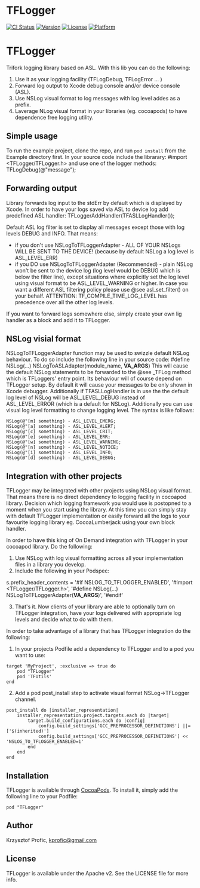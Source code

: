 # TFLogger

[![CI Status](http://img.shields.io/travis/krzysztof/TFLogger.svg?style=flat)](https://travis-ci.org/krzysztof/TFLogger)
[![Version](https://img.shields.io/cocoapods/v/TFLogger.svg?style=flat)](http://cocoadocs.org/docsets/TFLogger)
[![License](https://img.shields.io/cocoapods/l/TFLogger.svg?style=flat)](http://cocoadocs.org/docsets/TFLogger)
[![Platform](https://img.shields.io/cocoapods/p/TFLogger.svg?style=flat)](http://cocoadocs.org/docsets/TFLogger)

TFLogger
========

Trifork logging library based on ASL. With this lib you can do the following:
1) Use it as your logging facility (TFLogDebug, TFLogError ... )
2) Forward log output to Xcode debug console and/or device console (ASL).
3) Use NSLog visual format to log messages with log level addes as a prefix.
4) Laverage NLog visual format in your libraries (eg. cocoapods) to have dependence free logging utility.

## Simple usage

To run the example project, clone the repo, and run `pod install` from the Example directory first.
In your source code include the librarary:
#import <TFLogger/TFLogger.h>
and use one of the logger methods:
TFLogDebug(@"message");

## Forwarding output 
Library forwards log input to the stdErr by default which is displayed by Xcode. In order to have your logs saved via ASL to device log add predefined ASL handler:
TFLoggerAddHandler(TFASLLogHandler());

Default ASL log filter is set to display all messages except those with log levels DEBUG and INFO. That means:
 - if you don't use NSLogToTFLoggerAdapter - ALL OF YOUR NSLogs WILL BE SENT TO THE DEVICE! (because by default NSLog a log level is ASL_LEVEL_ERR)
 - if you DO use NSLogToTFLoggerAdapter (Recommended) - plain NSLog won't be sent to the device log (log level would be DEBUG which is below the filter line), 
except situations where explicitly set the log level using visual format to be ASL_LEVEL_WARNING or higher.
In case you want a different ASL filtering policy please use @see asl_set_filter() on your behalf.
ATTENTION: TF_COMPILE_TIME_LOG_LEVEL has precedence over all the other log levels.

If you want to forward logs somewhere else, simply create your own lig handler as a block and add it to TFLogger.

## NSLog visial format

NSLogToTFLoggerAdapter function may be used to swizzle default NSLog behaviour. To do so include the following line in your source code:
#define NSLog(...) NSLogToASLAdapter(module_name, __VA_ARGS__)
This will cause the default NSLog statements to be forwarded to the @see _TFLog method which is TFLoggers' entry point.
Its behaviour will of course depend on TFLogger setup. By default it will cause your messages to be only shown in Xcode debugger.
Additionally if TFASLLogHandler is in use the the default log level of NSLog will be ASL_LEVEL_DEBUG instead of ASL_LEVEL_ERROR (which is a default for NSLog).
Additionally you can use visual log level formatting to change logging level. The syntax is like follows:

```
NSLog(@"[m] something) - ASL_LEVEL_EMERG;
NSLog(@"[a] something) - ASL_LEVEL_ALERT;
NSLog(@"[c] something) - ASL_LEVEL_CRIT;
NSLog(@"[e] something) - ASL_LEVEL_ERR;
NSLog(@"[w] something) - ASL_LEVEL_WARNING;
NSLog(@"[n] something) - ASL_LEVEL_NOTICE;
NSLog(@"[i] something) - ASL_LEVEL_INFO;
NSLog(@"[d] something) - ASL_LEVEL_DEBUG;
```

## Integration with other projects

TFLogger may be integrated with other projects using NSLog visual format. That means there is no direct dependency to logging facility in cocoapod library. Decision which logging framework you would use is postopned to a moment when you start using the library. At this time you can simply stay with default TFLogger implementation or easily forward all the logs to your favourite logging library eg. CocoaLumberjack using your own block handler.


In order to have this king of On Demand integration with TFLogger in your cocoapod library. Do the following:
1) Use NSLog with log visual formatting across all your implementation files in a library you develop.
2) Include the following in your Podspec:

s.prefix_header_contents = '#if NSLOG_TO_TFLOGGER_ENABLED', '#import <TFLogger/TFLogger.h>',  '#define NSLog(...) NSLogToTFLoggerAdapter(__VA_ARGS__)', '#endif'

3) That's it. Now clients of your library are able to optionally turn on TFLogger integration, have your logs delivered with appropriate log levels and decide what to do with them.

In order to take advantage of a library that has TFLogger integration do the following:

1) In your projects Podfile add a dependency to TFLogger and to a pod you want to use:
```
target 'MyProject', :exclusive => true do
    pod "TFLogger"
    pod 'TFUtils'
end
```

2) Add a pod post_install step to activate visual format NSLog->TFLogger channel.
```
post_install do |installer_representation|
    installer_representation.project.targets.each do |target|
        target.build_configurations.each do |config|
            config.build_settings['GCC_PREPROCESSOR_DEFINITIONS'] ||= ['$(inherited)']
            config.build_settings['GCC_PREPROCESSOR_DEFINITIONS'] << 'NSLOG_TO_TFLOGGER_ENABLED=1'
        end
    end
end
```

## Installation

TFLogger is available through [CocoaPods](http://cocoapods.org). To install
it, simply add the following line to your Podfile:

    pod "TFLogger"

## Author

Krzysztof Profic, kprofic@gmail.com

## License

TFLogger is available under the Apache v2. See the LICENSE file for more info.

